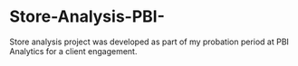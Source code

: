 # Store-Analysis-PBI-
Store analysis project was developed as part of my probation period at PBI Analytics for a client engagement.
